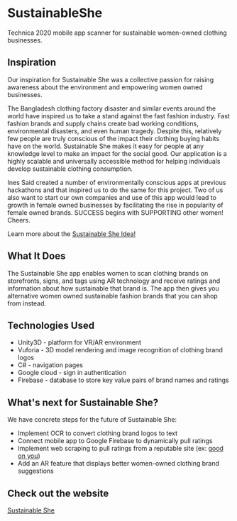 # SustainableShe
Technica 2020 mobile app scanner for sustainable women-owned clothing businesses.

## Inspiration
Our inspiration for Sustainable She was a collective passion for raising awareness about the environment and empowering women owned businesses.

The Bangladesh clothing factory disaster and similar events around the world have inspired us to take a stand against the fast fashion industry. Fast fashion brands and supply chains create bad working conditions, environmental disasters, and even human tragedy. Despite this, relatively few people are truly conscious of the impact their clothing buying habits have on the world. Sustainable She makes it easy for people at any knowledge level to make an impact for the social good. Our application is a highly scalable and universally accessible method for helping individuals develop sustainable clothing consumption.

Ines Said created a number of environmentally conscious apps at previous hackathons and that inspired us to do the same for this project. Two of us also want to start our own companies and use of this app would lead to growth in female owned businesses by facilitating the rise in popularity of female owned brands. SUCCESS begins with SUPPORTING other women! Cheers.

Learn more about the [Sustainable She Idea!](https://www.youtube.com/watch?v=dm6n-je82Ag)

## What It Does
The Sustainable She app enables women to scan clothing brands on storefronts, signs, and tags using AR technology and receive ratings and information about how sustainable that brand is. The app then gives you alternative women owned sustainable fashion brands that you can shop from instead.

## Technologies Used
* Unity3D - platform for VR/AR environment
* Vuforia - 3D model rendering and image recognition of clothing brand logos
* C# - navigation pages
* Google cloud - sign in authentication
* Firebase - database to store key value pairs of brand names and ratings

## What's next for Sustainable She?
We have concrete steps for the future of Sustainable She:
* Implement OCR to convert clothing brand logos to text
* Connect mobile app to Google Firebase to dynamically pull ratings
* Implement web scraping to pull ratings from a reputable site (ex: [good on you](https://goodonyou.eco/))
* Add an AR feature that displays better women-owned clothing brand suggestions

## Check out the website
[Sustainable She](https://rewrittingfate.wixsite.com/sustainablyshe)

